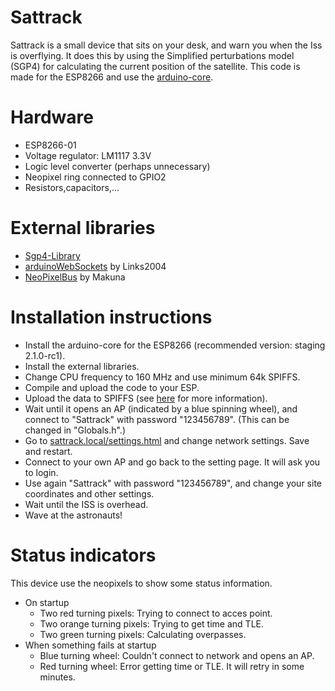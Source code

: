 # Sattrack
Sattrack is a small device that sits on your desk, and warn you when the Iss is overflying. It does this by using the Simplified perturbations model (SGP4) for calculating the current position of the satellite. This code is made for the ESP8266 and use the [arduino-core](https://github.com/esp8266/Arduino).

# Hardware
- ESP8266-01
- Voltage regulator: LM1117 3.3V
- Logic level converter (perhaps unnecessary)
- Neopixel ring connected to GPIO2
- Resistors,capacitors,...

# External libraries
- [Sgp4-Library](https://github.com/Hopperpop/Sgp4-Library)
- [arduinoWebSockets](https://github.com/Links2004/arduinoWebSockets) by Links2004
- [NeoPixelBus](https://github.com/Makuna/NeoPixelBus) by Makuna

# Installation instructions
- Install the arduino-core for the ESP8266 (recommended version: staging 2.1.0-rc1).
- Install the external libraries.
- Change CPU frequency to 160 MHz and use minimum 64k SPIFFS.
- Compile and upload the code to your ESP.
- Upload the data to SPIFFS (see [here](https://github.com/esp8266/Arduino/blob/master/doc/filesystem.md) for more information).
- Wait until it opens an AP (indicated by a blue spinning wheel), and connect to "Sattrack" with password "123456789". (This can be changed in "Globals.h".)
- Go to [sattrack.local/settings.html](http://sattrack.local/settings.html) and change network settings. Save and restart.
- Connect to your own AP and go back to the setting page. It will ask you to login.
- Use again "Sattrack" with password "123456789", and change your site coordinates and other settings.
- Wait until the ISS is overhead.
- Wave at the astronauts!

# Status indicators
This device use the neopixels to show some status information.
- On startup
  - Two red turning pixels: Trying to connect to acces point.
  - Two orange turning pixels: Trying to get time and TLE.
  - Two green turning pixels: Calculating overpasses.
- When something fails at startup
  - Blue turning wheel: Couldn't connect to network and opens an AP.
  - Red turning wheel: Error getting time or TLE. It will retry in some minutes.


